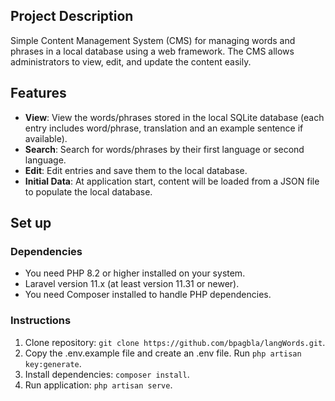 ## Project Description
Simple Content Management System (CMS) for managing words and phrases in a
local database using a web framework. The CMS allows administrators to view, edit,
and update the content easily.

## Features
- **View**: View the words/phrases stored in the local SQLite database (each entry includes word/phrase, translation and an example sentence if available).
- **Search**: Search for words/phrases by their first language or second language.
- **Edit**: Edit entries and save them to the local database.
- **Initial Data**: At application start, content will be loaded from a JSON file to populate the local database. 

## Set up
### Dependencies
- You need PHP 8.2 or higher installed on your system.
- Laravel version 11.x (at least version 11.31 or newer).
- You need Composer installed to handle PHP dependencies.

### Instructions
1. Clone repository: 
`git clone https://github.com/bpagbla/langWords.git`.
2. Copy the .env.example file and create an .env file. Run `php artisan key:generate`.
3. Install dependencies: `composer install`.
4. Run application: `php artisan serve`.